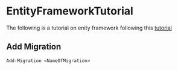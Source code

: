 # EntityFrameworkTutorial
The following is a tutorial on enity framework following this [tutorial](https://www.youtube.com/watch?v=qkJ9keBmQWo)


## Add Migration
`Add-Migration <NameOfMigration>`